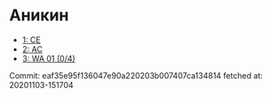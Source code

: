 # Аникин
- [1: CE](1.md)
- [2: AC](2.md)
- [3: WA 01 (0/4)](3.md)

Commit: eaf35e95f136047e90a220203b007407ca134814
 fetched at: 20201103-151704
